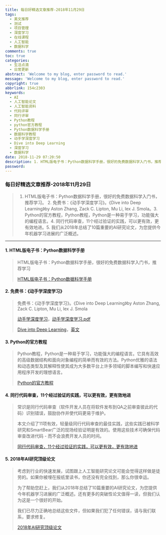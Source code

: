 ```yaml
---
title: 每日好精选文章推荐-2018年11月29日
tags:
  - 美文推荐
  - 测试
  - 项目管理
  - 深度学习
  - 在线课程
  - 人工智能
  - 数据科学
comments: true
toc: true
categories:
  - 生活点滴
  - 日常更新
abstract: 'Welcome to my blog, enter password to read.'
message: 'Welcome to my blog, enter password to read.'
copyright: true
abbrlink: 154c2303
keywords:
  - AI
  - 人工智能论文
  - 人工智能资料
  - 代码评审
  - 同行评审
  - Python教程
  - python官方教程
  - Python数据科学手册
  - 数据科学教程
  - 动手学深度学习
  - Dive into Deep Learning
  - 深度学习
  - 数据科学
date: 2018-11-29 07:20:50
description: 1. HTML版电子书：Python数据科学手册，很好的免费数据科学入门书，推荐学习。 2. 免费书：《动手学深度学习》。《Dive into Deep Learning》by Aston Zhang, Zack C. Lipton, Mu Li, lex J. Smola。3. Python的官方教程，Python教程，Python是一种易于学习，功能强大的编程语言。4.  同行代码审查，11个经过验证的实践，可以更有效，更有效地进。5. 我们从2018年总结了10篇重要的AI研究论文，为您提供今年机器学习进展的广泛概述。
password:
---
```

<script type="text/javascript" src="/js/src/bai.js"></script>

### 每日好精选文章推荐-2018年11月29日
>  1. HTML版电子书：Python数据科学手册，很好的免费数据科学入门书，推荐学习。 2. 免费书：《动手学深度学习》。《Dive into Deep Learning》by Aston Zhang, Zack C. Lipton, Mu Li, lex J. Smola。3. Python的官方教程，Python教程，Python是一种易于学习，功能强大的编程语言。4.  同行代码审查，11个经过验证的实践，可以更有效，更有效地进。5. 我们从2018年总结了10篇重要的AI研究论文，为您提供今年机器学习进展的广泛概述。

---
#### 1. HTML版电子书：Python数据科学手册
> HTML版电子书：Python数据科学手册，很好的免费数据科学入门书，推荐学习
> 
> [HTML版电子书：Python数据科学手册](https://jakevdp.github.io/PythonDataScienceHandbook/)

#### 2. 免费书：《动手学深度学习》
> 免费书：《动手学深度学习》。《Dive into Deep Learning》by Aston Zhang, Zack C. Lipton, Mu Li, lex J. Smola 
> 
> [动手学深度学习](https://zh.diveintodeeplearning.org/)，[动手学深度学习.pdf](http://zh.diveintodeeplearning.org/d2l-zh.pdf)
> 
> [Dive into Deep Learning](https://github.com/diveintodeeplearning/d2l-en)，[英文](http://en.diveintodeeplearning.org/)

#### 3. Python的官方教程
> Python教程，Python是一种易于学习，功能强大的编程语言。它具有高效的高级数据结构和面向对象编程的简单而有效的方法。Python优雅的语法和动态类型及其解释性使其成为大多数平台上许多领域的脚本编写和快速应用程序开发的理想语言。
> 
> [Python的官方教程](https://docs.python.org/3/tutorial/index.html)

#### 4. 同行代码审查，11个经过验证的实践，可以更有效，更有效地进
> 常识是同行代码审查（软件开发人员在将软件发布到QA之前审查彼此的代码）识别错误，鼓励协作并使代码更易于维护。
> 
> 本文介绍了11项有效，轻量级同行代码审查的最佳实践，这些实践已被科学研究和SmartBear广泛的现场经验证明是有效的。使用这些技术可确保代码审查改进代码 - 而不会浪费开发人员的时间。
>
> [ 同行代码审查，11个经过验证的实践，可以更有效，更有效地进](https://www.ibm.com/developerworks/rational/library/11-proven-practices-for-peer-review/index.html)

#### 5. 2018年AI研究顶级论文
> 考虑到行业的快速发展，试图跟上人工智能研究论文可能会觉得这样做是徒劳的。如果你被埋在报纸里读书，你还没有完全找到，那么你很幸运。
> 
> 为了帮助您赶上，我们从2018年总结了10篇重要的AI研究论文，为您提供今年机器学习进展的广泛概述。还有更多的突破性论文值得一读，但我们认为这是一个很好的开始。
> 
> 我们已尽力正确地总结这些文件，但如果我们犯了任何错误，请与我们联系，要求修复。
> 
> [2018年AI研究顶级论文](https://www.topbots.com/most-important-ai-research-papers-2018/)
